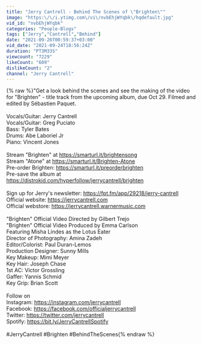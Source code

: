 ```yaml
---
title: "Jerry Cantrell - Behind The Scenes of \"Brighten\""
image: "https:\/\/i.ytimg.com\/vi\/nvbEhjWYqbk\/hqdefault.jpg"
vid_id: "nvbEhjWYqbk"
categories: "People-Blogs"
tags: ["Jerry","Cantrell","Behind"]
date: "2021-09-26T00:59:37+03:00"
vid_date: "2021-09-24T18:56:24Z"
duration: "PT3M33S"
viewcount: "7229"
likeCount: "609"
dislikeCount: "2"
channel: "Jerry Cantrell"
---
```

{% raw %}&quot;Get a look behind the scenes and see the making of the video for &quot;Brighten&quot; - title track from the upcoming album, due Oct 29. Filmed and edited by Sébastien Paquet.<br /><br />Vocals/Guitar: Jerry Cantrell<br />Vocals/Guitar: Greg Puciato<br />Bass: Tyler Bates<br />Drums: Abe Laboriel Jr<br />Piano: Vincent Jones<br /><br />Stream &quot;Brighten&quot; at <a rel="nofollow" target="blank" href="https://smarturl.it/brightensong">https://smarturl.it/brightensong</a><br />Stream &quot;Atone&quot; at <a rel="nofollow" target="blank" href="https://smarturl.it/Brighten-Atone">https://smarturl.it/Brighten-Atone</a> <br />Pre-order Brighten: <a rel="nofollow" target="blank" href="https://smarturl.it/preorderbrighten">https://smarturl.it/preorderbrighten</a><br />Pre-save the album at <a rel="nofollow" target="blank" href="https://distrokid.com/hyperfollow/jerrycantrell/brighten">https://distrokid.com/hyperfollow/jerrycantrell/brighten</a> <br /><br />Sign up for Jerry's newsletter: <a rel="nofollow" target="blank" href="https://fpt.fm/app/29218/jerry-cantrell">https://fpt.fm/app/29218/jerry-cantrell</a><br />Official website: <a rel="nofollow" target="blank" href="https://jerrycantrell.com">https://jerrycantrell.com</a><br />Official webstore: <a rel="nofollow" target="blank" href="https://jerrycantrell.warnermusic.com">https://jerrycantrell.warnermusic.com</a><br /><br />&quot;Brighten&quot; Official Video Directed by Gilbert Trejo<br />&quot;Brighten&quot; Official Video Produced by Emma Carlson<br />Featuring Misha Lindes as the Lotus Eater<br />Director of Photography: Amina Zadeh<br />Editor/Colorist: Paul Duran-Lemos<br />Production Designer: Sunny Mills<br />Key Makeup: Mimi Meyer<br />Key Hair: Joseph Chase<br />1st AC: Victor Grossling<br />Gaffer: Yannis Schmid<br />Key Grip: Brian Scott<br /><br />Follow on<br />Instagram: <a rel="nofollow" target="blank" href="https://instagram.com/jerrycantrell">https://instagram.com/jerrycantrell</a><br />Facebook: <a rel="nofollow" target="blank" href="https://facebook.com/officialjerrycantrell">https://facebook.com/officialjerrycantrell</a><br />Twitter: <a rel="nofollow" target="blank" href="https://twitter.com/jerrycantrell">https://twitter.com/jerrycantrell</a><br />Spotify: <a rel="nofollow" target="blank" href="https://bit.ly/JerryCantrellSpotify">https://bit.ly/JerryCantrellSpotify</a><br /><br />#JerryCantrell #Brighten #BehindTheScenes{% endraw %}
